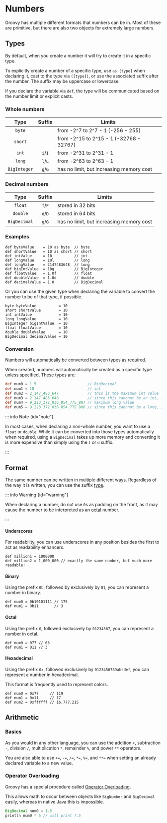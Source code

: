 
# Numbers

Groovy has multiple different formats that numbers can be in.
Most of these are primitive, but there are also two objects for extremely large numbers.


## Types

By default, when you create a number it will try to create it in a specific type.

To explicitly create a number of a specific type, use `as [type]` when declaring it, cast to the type via `([type])`, or use the associated suffix after the number.
The suffix may be uppercase or lowercase.

If you declare the variable via `def`, the type will be communicated based on the number limit or explicit casts.

### Whole numbers

|     Type     | Suffix  | Limits                                   |
|:------------:|:-------:|------------------------------------------|
|    `byte`    |         | from -2^7 to 2^7 - 1 (-256 - 255)        |
|   `short`    |         | from -2^15 to 2^15 - 1 (-32768 - 32767)  |
|    `int`     | `i`/`I` | from -2^31 to 2^31 - 1                   |
|    `long`    | `l`/`L` | from -2^63 to 2^63 - 1                   |
| `BigInteger` | `g`/`G` | has no limit, but increasing memory cost |

### Decimal numbers

|     Type     | Suffix  | Limits                                   |
|:------------:|:-------:|------------------------------------------|
|   `float`    | `f`/`F` | stored in 32 bits                        |
|   `double`   | `d`/`D` | stored in 64 bits                        |
| `BigDecimal` | `g`/`G` | has no limit, but increasing memory cost |


### Examples

```groovy:no-line-numbers
def byteValue    = 10 as byte  // byte
def shortValue   = 10 as short // short
def intValue     = 10          // int
def longValue    = 10l         // long
def longValue    = 2147483648  // long
def bigIntValue  = 10g         // BigInteger
def floatValue   = 1.0f        // float
def doubleValue  = 1.0d        // double
def decimalValue = 1.0         // BigDecimal
```

Or you can use the given type when declaring the variable to convert the number to be of that type, if possible.

```groovy:no-line-numbers
byte byteValue          = 10
short shortValue        = 10
int intValue            = 10
long longValue          = 10
BigInteger bigIntValue  = 10
float floatValue        = 10
double doubleValue      = 10
BigDecimal decimalValue = 10
```

### Conversion

Numbers will automatically be converted between types as required.

When created, numbers will automatically be created as a specific type unless specified. These types are:

```groovy
def num0 = 1.5                       // BigDecimal
def num1 = 10                        // int
def num2 = 2_147_483_647             // this is the maximum int value
def num3 = 2_147_483_648             // since this cannnot be an int, it is declared as a long
def num4 = 9_223_372_036_854_775_807 // maximum long value
def num5 = 9_223_372_036_854_775_808 // since this cannnot be a long, it is declared as a BigInteger
```

::: info Note {id="note"}

In most cases, when declaring a non-whole number, you want to use a `float` or `double`.
While it can be converted into those types automatically when required,
using a `BigDecimal` takes up more memory and converting it is more expensive than simply using the `f` or `d` suffix.

:::


## Format

The same number can be written in multiple different ways.
Regardless of the way it is written, you can use the suffix [type](#types).


::: info Warning {id="warning"}

When declaring a number, do not use `0`s as padding on the front, as it may cause the number to be interpreted as an [octal](#octal) number.

:::

#### Underscores

For readability, you can use underscores in any position besides the first to act as readability enhancers.

```groovy:no-line-numbers
def million1 = 1000000
def million2 = 1_000_000 // exactly the same number, but much more readable!
```

#### Binary

Using the prefix `0b`, followed by exclusively by `01`, you can represent a number in binary.

```groovy:no-line-numbers
def num0 = 0b10101111 // 175
def num1 = 0b11       // 3
```

#### Octal

Using the prefix `0`, followed exclusively by `01234567`, you can represent a number in octal.

```groovy:no-line-numbers
def num0 = 077 // 63
def num1 = 011 // 3
```

#### Hexadecimal

Using the prefix `0x`, followed exclusively by `0123456789abcdef`, you can represent a number in hexadecimal.

This format is frequently used to represent colors.

```groovy:no-line-numbers
def num0 = 0x77     // 119
def num1 = 0x11     // 17
def num2 = 0xffffff // 16,777,215
```


## Arithmetic


### Basics

As you would in any other language, you can use the addition `+`, subtraction `-`, division `/`, multiplication `*`, remainder `%`, and power `**` operators.

You are also able to use `+=`, `-=`, `/=`, `*=`, `%=`, and `**=` when setting an already declared variable to a new value.

### Operator Overloading

Groovy has a special procedure called [Operator Overloading](./operators.md#operator-overloading).

This allows math to occur between objects like `BigNumber` and `BigDecimal` easily, whereas in native Java this is impossible.

```groovy
BigDecimal num0 = 1.5
println num0 * 5 // will print 7.5
```
